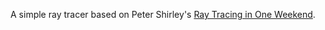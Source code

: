 A simple ray tracer based on Peter Shirley's [Ray Tracing in One Weekend](https://raytracing.github.io/books/RayTracingInOneWeekend.html).
